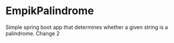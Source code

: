 # EmpikPalindrome
Simple spring boot app that determines whether a given string is a palindrome.
Change 2
